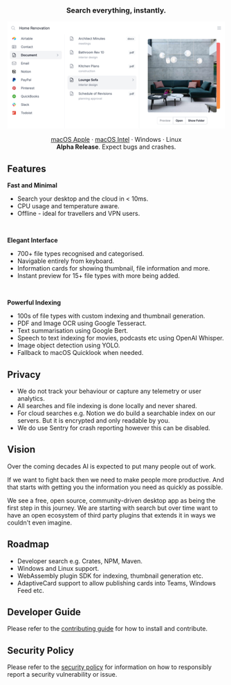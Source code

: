 <h3 align="center">
Search everything, instantly.
</h3>

<p align="center">
  <img width="600" src="docs/assets/screenshot.png" alt="Screenshot">
</p>

<p align="center">
  <a href="https://github.com/harana/search/releases/download/untagged-806f7b25229d606ff129/harana-darwin-aarch64.dmg">macOS Apple</a> ·
  <a href="https://github.com/harana/search/releases/download/untagged-806f7b25229d606ff129/harana-darwin-x86_64.dmg">macOS Intel</a> ·
  Windows ·
  Linux
  <br />
  <b>Alpha Release</b>. Expect bugs and crashes.
</p>


## Features

<b>Fast and Minimal</b>
* Search your desktop and the cloud in < 10ms.
* CPU usage and temperature aware.
* Offline - ideal for travellers and VPN users.

<br />

<b>Elegant Interface</b>
* 700+ file types recognised and categorised.
* Navigable entirely from keyboard.
* Information cards for showing thumbnail, file information and more.
* Instant preview for 15+ file types with more being added.


<br />

<b>Powerful Indexing</b>
* 100s of file types with custom indexing and thumbnail generation.
* PDF and Image OCR using Google Tesseract. 
* Text summarisation using Google Bert.
* Speech to text indexing for movies, podcasts etc using OpenAI Whisper.
* Image object detection using YOLO.
* Fallback to macOS Quicklook when needed. 

## Privacy

* We do not track your behaviour or capture any telemetry or user analytics.
* All searches and file indexing is done locally and never shared.
* For cloud searches e.g. Notion we do build a searchable index on our servers. But it is encrypted and only readable by you. 
* We do use Sentry for crash reporting however this can be disabled.

## Vision

Over the coming decades AI is expected to put many people out of work. 

If we want to fight back then we need to make people more productive. And that starts with getting you the information you need as quickly as possible. 

We see a free, open source, community-driven desktop app as being the first step in this journey. We are starting with search but over time want to have an open ecosystem of third party plugins that extends it in ways we couldn't even imagine.


## Roadmap

* Developer search e.g. Crates, NPM, Maven. 
* Windows and Linux support.
* WebAssembly plugin SDK for indexing, thumbnail generation etc.
* AdaptiveCard support to allow publishing cards into Teams, Windows Feed etc.

## Developer Guide

Please refer to the [contributing guide](CONTRIBUTING.md) for how to install and contribute.

## Security Policy

Please refer to the [security policy](SECURITY.md) for information on how to responsibly report a security vulnerability or issue.